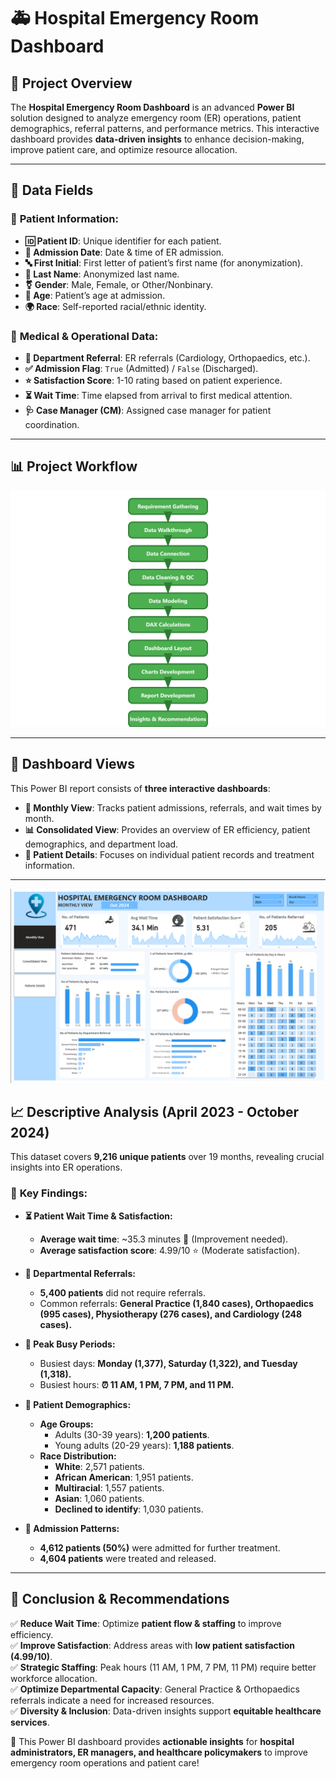 # 🚑 Hospital Emergency Room Dashboard

## 📌 Project Overview
The **Hospital Emergency Room Dashboard** is an advanced **Power BI** solution designed to analyze emergency room (ER) operations, patient demographics, referral patterns, and performance metrics. This interactive dashboard provides **data-driven insights** to enhance decision-making, improve patient care, and optimize resource allocation.

---

## 🏥 Data Fields

### 🔹 **Patient Information:**
- **🆔 Patient ID**: Unique identifier for each patient.
- **📅 Admission Date**: Date & time of ER admission.
- **🔤 First Initial**: First letter of patient’s first name (for anonymization).
- **👤 Last Name**: Anonymized last name.
- **⚧ Gender**: Male, Female, or Other/Nonbinary.
- **🎂 Age**: Patient’s age at admission.
- **🌍 Race**: Self-reported racial/ethnic identity.

### 🔹 **Medical & Operational Data:**
- **🏥 Department Referral**: ER referrals (Cardiology, Orthopaedics, etc.).
- **✅ Admission Flag**: `True` (Admitted) / `False` (Discharged).
- **⭐ Satisfaction Score**: 1-10 rating based on patient experience.
- **⏳ Wait Time**: Time elapsed from arrival to first medical attention.
- **🩺 Case Manager (CM)**: Assigned case manager for patient coordination.

---

## 📊 **Project Workflow**

![Project Workflow](workflows.png)

---

## 📌 **Dashboard Views**
This Power BI report consists of **three interactive dashboards**:
- **📆 Monthly View**: Tracks patient admissions, referrals, and wait times by month.
- **📊 Consolidated View**: Provides an overview of ER efficiency, patient demographics, and department load.
- **🔎 Patient Details**: Focuses on individual patient records and treatment information.

---
![Dashboard](Dashboard.png)

## 📈 **Descriptive Analysis (April 2023 - October 2024)**
This dataset covers **9,216 unique patients** over 19 months, revealing crucial insights into ER operations.

### 🔹 **Key Findings:**
- **⏳ Patient Wait Time & Satisfaction:**
  - **Average wait time**: ~35.3 minutes 🚦 (Improvement needed).
  - **Average satisfaction score**: 4.99/10 ⭐ (Moderate satisfaction).

- **🏥 Departmental Referrals:**
  - **5,400 patients** did not require referrals.
  - Common referrals: **General Practice (1,840 cases), Orthopaedics (995 cases), Physiotherapy (276 cases), and Cardiology (248 cases).**

- **📅 Peak Busy Periods:**
  - Busiest days: **Monday (1,377), Saturday (1,322), and Tuesday (1,318).**
  - Busiest hours: **⏰ 11 AM, 1 PM, 7 PM, and 11 PM.**

- **👥 Patient Demographics:**
  - **Age Groups:**
    - Adults (30-39 years): **1,200 patients**.
    - Young adults (20-29 years): **1,188 patients**.
  - **Race Distribution:**
    - **White**: 2,571 patients.
    - **African American**: 1,951 patients.
    - **Multiracial**: 1,557 patients.
    - **Asian**: 1,060 patients.
    - **Declined to identify**: 1,030 patients.

- **🏨 Admission Patterns:**
  - **4,612 patients (50%)** were admitted for further treatment.
  - **4,604 patients** were treated and released.

---

## 📌 **Conclusion & Recommendations**
✅ **Reduce Wait Time**: Optimize **patient flow & staffing** to improve efficiency.  
✅ **Improve Satisfaction**: Address areas with **low patient satisfaction (4.99/10)**.  
✅ **Strategic Staffing**: Peak hours (11 AM, 1 PM, 7 PM, 11 PM) require better workforce allocation.  
✅ **Optimize Departmental Capacity**: General Practice & Orthopaedics referrals indicate a need for increased resources.  
✅ **Diversity & Inclusion**: Data-driven insights support **equitable healthcare services**.  

🚀 This Power BI dashboard provides **actionable insights** for **hospital administrators, ER managers, and healthcare policymakers** to improve emergency room operations and patient care!
